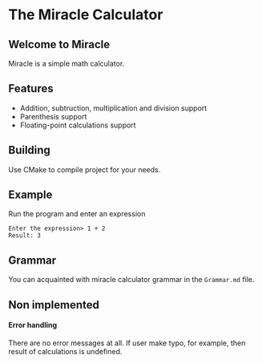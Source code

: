 # The Miracle Calculator

## Welcome to Miracle

Miracle is a simple math calculator.

## Features

- Addition, subtruction, multiplication and division support
- Parenthesis support
- Floating-point calculations support

## Building

Use CMake to compile project for your needs.

## Example

Run the program and enter an expression

```
Enter the expression> 1 + 2
Result: 3
```

## Grammar

You can acquainted with miracle calculator grammar in the ``Grammar.md`` file.

## Non implemented

#### Error handling

There are no error messages at all. If user make typo, for example, then result of calculations is undefined.
